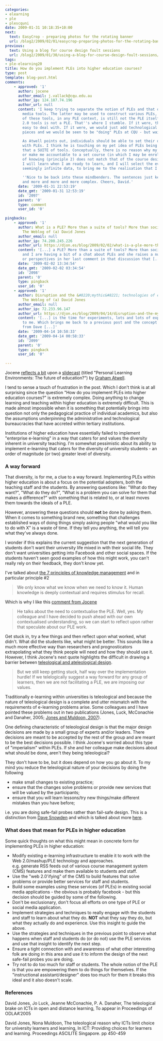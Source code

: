 ```yaml
---
categories:
- elearning
- ple
- plescquni
date: 2009-01-31 10:18:35+10:00
next:
  text: EasyCrop - preparing photos for the rotating banner
  url: /blog2/2009/02/01/easycrop-preparing-photos-for-the-rotating-banner/
previous:
  text: Using a blog for course design foult sessions
  url: /blog2/2009/01/30/using-a-blog-for-course-design-foult-sessions/
tags:
- ple-elearning20
title: How do you implement PLEs into higher education courses?
type: post
template: blog-post.html
comments:
    - approved: '1'
      author: jocene
      author_email: j.vallack@cqu.edu.au
      author_ip: 124.187.74.196
      author_url: null
      content: 'I keep trying to separate the notion of PLEs and that of Web 2.0 social
        media tools. The latter may be used to construct various PLEs, but  even the sum
        of these tools, in any PLE context, is still not the PLE itself. A suite of Web
        2.0 tools is not a PLE. That''s where I stumble. If it were, then PLEs would be
        easy to deal with. If it were, we would just add technological bits and pedagogical
        pieces and we would be seen to be "doing" PLEs at CQU - but wait, there''s more:
    
        As Atwell points out, individuals should be able to set their own learning goals
        with PLEs. I think he is touching on my pet idea of PLEs being more of a concept
        that a SUITE of tools. Conceptually, there is no reason why my PLE needs to service,
        or make me accountable to a set course (in which I may be enrolled) if my way
        of knowing (principle 2) does not match that of the course designer. Conceptually,
        I will learn when I am ready to learn, and I will select the evidence I need from
        seemingly infinite data, to bring me to the realisation that I know something.
    
        ''Nice to be back into these mindbenders. The sentences just keep getting longer
        and more and more and more complex. Cheers, David.'
      date: '2009-01-31 22:53:19'
      date_gmt: '2009-01-31 12:53:19'
      id: '2097'
      parent: '0'
      type: comment
      user_id: '0'
    
pingbacks:
    - approved: '1'
      author: What is a PLE? More than a suite of tools? More than social media? &laquo;
        The Weblog of (a) David Jones
      author_email: null
      author_ip: 74.200.245.226
      author_url: https://djon.es/blog/2009/02/02/what-is-a-ple-more-than-a-suite-of-tools-more-than-social-media/
      content: '[...] a PLE? More than a suite of tools? More than social&nbsp;media?  Jocene
        and I are having a bit of a chat about PLEs and she raises a number of questions
        or perspectives in her last comment in that discussion that [...]'
      date: '2009-02-02 13:34:54'
      date_gmt: '2009-02-02 03:34:54'
      id: '2098'
      parent: '0'
      type: pingback
      user_id: '0'
    - approved: '1'
      author: Disruption and the &#8220;mythic&#8221; technologies of education &laquo;
        The Weblog of (a) David Jones
      author_email: null
      author_ip: 72.233.96.147
      author_url: https://djon.es/blog/2009/04/14/disruption-and-the-mythic-technologies-of-education/
      content: '[...] is the time for experiments, lots and lots of experiments&#8221;
        to me. Which brings me back to a previous post and the concept of safe-fail design
        from Dave [...]'
      date: '2009-04-14 10:58:33'
      date_gmt: '2009-04-14 00:58:33'
      id: '2099'
      parent: '0'
      type: pingback
      user_id: '0'
    
---
```

Jocene [reflects a bit](http://jocene.edublogs.org/2009/01/29/implementing-ples-like-we-are-supposed-to/) upon a [slidecast](http://www.pontydysgu.org/2009/01/personal-learning-environments-the-slidecast/) (titled "Personal Learning Environments: The future of education?") by [Graham Atwell](http://www.pontydysgu.org/blogs/waleswideweb/).

I tend to sense a touch of frustration in the post. Which I don't think is at all surprising since the question "How do you implement PLEs into higher education courses?" is extremely complex. Doing anything to change learning and teaching within higher education is extremely difficult. This is made almost impossible when it is something that potentially brings into question not only the pedagogical practice of individual academics, but also the assumptions underpinning the administrative and technological bureaucracies that have accreted within tertiary institutions.

Institutions of higher education have essentially failed to implement "enterprise e-learning" in a way that caters for and values the diversity inherent in university teaching. I'm somewhat pessimistic about its ability to implement e-learning that caters for the diversity of university students - an order of magnitude (or two) greater level of diversity.

### A way forward

That diversity, is for me, a clue to a way forward. Implementing PLEs within higher education is about a focus on the potential adopters, both the teaching staff and the students. By answering questions like: "What do they want?", "What do they do?", "What is a problem you can solve for them that makes a difference?" with something that is related to, or at least moves them towards the ideals of a PLE.

However, answering these questions should **not** be done by asking them. When it comes to something brand new, something that challenges established ways of doing things simply asking people "what would you like to do with X" is a waste of time. If they tell you anything, the will tell you what they've always done.

I wonder if this explains the current suggestion that the next generation of students don't want their university life mixed in with their social life. They don't want universities getting into Facebook and other social spaces. If the students haven't seen good examples of how this might work, you can't really rely on their feedback, they don't know yet.

I've talked about [the 7 principles of knowledge management](/blog2/2009/01/09/seven-principles-of-knowledge-management-and-applications-to-e-learning-curriculum-design-and-lt-in-universities/) and in particular principle #2

> We only know what we know when we need to know it. Human knowledge is deeply contextual and requires stimulus for recall.

Which is why I like this [comment from Jocene](http://jocene.edublogs.org/2009/01/29/implementing-ples-like-we-are-supposed-to/)

> He talks about the need to contextualise the PLE. Well, yes. My colleague and I have decided to push ahead with our own contextualised understanding, so we can start to reflect upon rather that speculate about our PLE work.

Get stuck in, try a few things and then reflect upon what worked, what didn't. What did the students like, what might be better. This sounds like a much more effective way than researchers and prognosticators extrapolating what they think people will need and how they should use it. However, I think Jocene's next quote highlights the difficult in drawing a barrier between [teleological and ateleological design](/blog2/publications/the-teleological-brake-on-icts-in-open-and-distance-learning/).

> But we still keep getting stuck, half way over the implementation hurdle! If we telelogically suggest a way forward for any group of learners, then we are not facilitating a PLE, we are imposing our values.

Traditionally e-learning within universities is teleological and because the nature of teleological design is a complete and utter mismatch with the requirements of e-learning problems arise. Some colleagues and I have pointed these problems out in two publications (Jones, Luck, McConachie and Danaher, 2005; [Jones and Muldoon, 2007](/blog2/publications/the-teleological-reason-why-icts-limit-choice-for-university-learners-and-learning/)).

One defining characteristic of teleological design is that the major design decisions are made by a small group of experts and/or leaders. There decisions are meant to be accepted by the rest of the group and are meant to be the best decisions possible. I think Jocene's worried about this type of "imperialism" within PLEs. If she and her colleague make decisions about what should be done, aren't they being teleological?

They don't have to be, but it does depend on how you go about it. To my mind you reduce the teleological nature of your decisions by doing the following

- make small changes to existing practice;
- ensure that the changes solve problems or provide new services that will be valued by the participants;
- ensure that you will learn lessons/try new things/make different mistakes than you have before;

i.e. you are doing safe-fail probes rather than fail-safe design. This is a distinction from [Dave Snowden](http://www.cognitive-edge.com/blogs/dave/2007/11/safefail_probes.php) and which is talked about more [here](http://narrativelab.co.za/index.php?q=node/35).

### What does that mean for PLEs in higher education

Some quick thoughts on what this might mean in concrete form for implementing PLEs in higher education:

- Modify existing e-learning infrastructure to enable it to work with the Web 2.0/mashup/PLE technology and approaches.  
    e.g. generate RSS feeds out of various course management system (CMS) features and make them available to students and staff.
- Use the "web 2.0'ifying" of the CMS to build features that solve problems or provide better services for staff and students.
- Build some examples using these services (of PLEs) in existing social media applications - the obvious is probably facebook - but this decision should be guided by some of the following.
- Don't be exclusionary, don't focus all efforts on one type of PLE or social media application.
- Implement strategies and techniques to really engage with the students and staff to learn about what they do. **NOT** what they say they do, but what they actually do and experience. Use this insight to guide the above.
- Use the strategies and techniques in the previous point to observe what happens when staff and students do (or do not) use the PLE services and use that insight to identify the next step.
- Ensure a tight connection with and awareness of what other interesting folk are doing in this area and use it to inform the design of the next safe-fail probes you are doing.
- Try not to do too much for staff or students. The whole notion of the PLE is that you are empowering them to do things for themselves. If the "instructional assistant/designer" does too much for them it breaks this ideal and it also doesn't scale.

### References

David Jones, Jo Luck, Jeanne McConachie, P. A. Danaher, The teleological brake on ICTs in open and distance learning, To appear in Proceedings of ODLAA’2005

David Jones, Nona Muldoon, The teleological reason why ICTs limit choice for university learners and learning, In ICT: Providing choices for learners and learning. Proceedings ASCILITE Singapore. pp 450-459